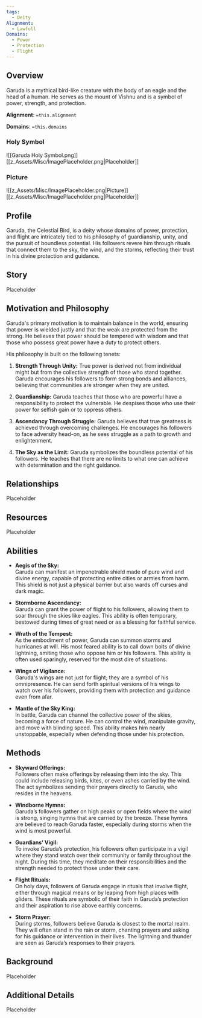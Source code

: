 ```yaml
---
tags:
  - Deity
Alignment:
  - Lawfull
Domains:
  - Power
  - Protection
  - Flight
---
```

## Overview

Garuda is a mythical bird-like creature with the body of an eagle and the head of a human. He serves as the mount of Vishnu and is a symbol of power, strength, and protection.

**Alignment**: `=this.alignment`

**Domains**: `=this.domains`

### Holy Symbol
![[Garuda Holy Symbol.png]]
[[z_Assets/Misc/ImagePlaceholder.png|Placeholder]]

### Picture
![[z_Assets/Misc/ImagePlaceholder.png|Picture]]
[[z_Assets/Misc/ImagePlaceholder.png|Placeholder]]

## Profile

Garuda, the Celestial Bird, is a deity whose domains of power, protection, and flight are intricately tied to his philosophy of guardianship, unity, and the pursuit of boundless potential. His followers revere him through rituals that connect them to the sky, the wind, and the storms, reflecting their trust in his divine protection and guidance.

## Story
Placeholder

## Motivation and Philosophy
Garuda's primary motivation is to maintain balance in the world, ensuring that power is wielded justly and that the weak are protected from the strong. He believes that power should be tempered with wisdom and that those who possess great power have a duty to protect others.

His philosophy is built on the following tenets:

1. **Strength Through Unity:** True power is derived not from individual might but from the collective strength of those who stand together. Garuda encourages his followers to form strong bonds and alliances, believing that communities are stronger when they are united.
    
2. **Guardianship:** Garuda teaches that those who are powerful have a responsibility to protect the vulnerable. He despises those who use their power for selfish gain or to oppress others.
    
3. **Ascendancy Through Struggle:** Garuda believes that true greatness is achieved through overcoming challenges. He encourages his followers to face adversity head-on, as he sees struggle as a path to growth and enlightenment.
    
4. **The Sky as the Limit:** Garuda symbolizes the boundless potential of his followers. He teaches that there are no limits to what one can achieve with determination and the right guidance.

## Relationships
Placeholder

## Resources
Placeholder

## Abilities
- **Aegis of the Sky:**  
    Garuda can manifest an impenetrable shield made of pure wind and divine energy, capable of protecting entire cities or armies from harm. This shield is not just a physical barrier but also wards off curses and dark magic.

- **Stormborne Ascendancy:**  
    Garuda can grant the power of flight to his followers, allowing them to soar through the skies like eagles. This ability is often temporary, bestowed during times of great need or as a blessing for faithful service.

- **Wrath of the Tempest:**  
    As the embodiment of power, Garuda can summon storms and hurricanes at will. His most feared ability is to call down bolts of divine lightning, smiting those who oppose him or his followers. This ability is often used sparingly, reserved for the most dire of situations.

- **Wings of Vigilance:**  
    Garuda's wings are not just for flight; they are a symbol of his omnipresence. He can send forth spiritual versions of his wings to watch over his followers, providing them with protection and guidance even from afar.

- **Mantle of the Sky King:**  
    In battle, Garuda can channel the collective power of the skies, becoming a force of nature. He can control the wind, manipulate gravity, and move with blinding speed. This ability makes him nearly unstoppable, especially when defending those under his protection.

## Methods
- **Skyward Offerings:**  
    Followers often make offerings by releasing them into the sky. This could include releasing birds, kites, or even ashes carried by the wind. The act symbolizes sending their prayers directly to Garuda, who resides in the heavens.

- **Windborne Hymns:**  
    Garuda’s followers gather on high peaks or open fields where the wind is strong, singing hymns that are carried by the breeze. These hymns are believed to reach Garuda faster, especially during storms when the wind is most powerful.

- **Guardians’ Vigil:**  
    To invoke Garuda’s protection, his followers often participate in a vigil where they stand watch over their community or family throughout the night. During this time, they meditate on their responsibilities and the strength needed to protect those under their care.

- **Flight Rituals:**  
    On holy days, followers of Garuda engage in rituals that involve flight, either through magical means or by leaping from high places with gliders. These rituals are symbolic of their faith in Garuda’s protection and their aspiration to rise above earthly concerns.

- **Storm Prayer:**  
    During storms, followers believe Garuda is closest to the mortal realm. They will often stand in the rain or storm, chanting prayers and asking for his guidance or intervention in their lives. The lightning and thunder are seen as Garuda’s responses to their prayers.

## Background
Placeholder

## Additional Details
Placeholder

